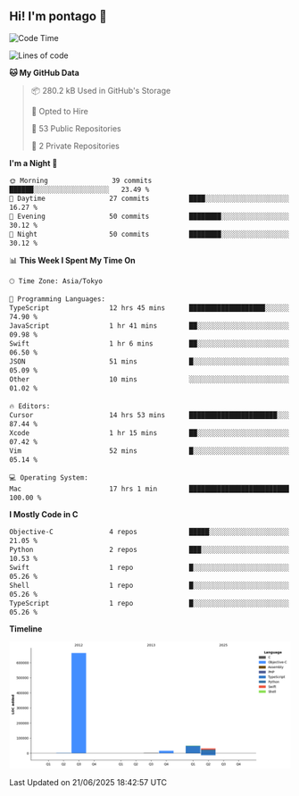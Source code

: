 ## Hi! I'm pontago 👋

<!--START_SECTION:waka-->
![Code Time](http://img.shields.io/badge/Code%20Time-359%20hrs%2045%20mins-blue)

![Lines of code](https://img.shields.io/badge/From%20Hello%20World%20I%27ve%20Written-762.1%20thousand%20lines%20of%20code-blue)

**🐱 My GitHub Data** 

> 📦 280.2 kB Used in GitHub's Storage 
 > 
> 💼 Opted to Hire
 > 
> 📜 53 Public Repositories 
 > 
> 🔑 2 Private Repositories 
 > 
**I'm a Night 🦉** 

```text
🌞 Morning                39 commits          ██████░░░░░░░░░░░░░░░░░░░   23.49 % 
🌆 Daytime                27 commits          ████░░░░░░░░░░░░░░░░░░░░░   16.27 % 
🌃 Evening                50 commits          ████████░░░░░░░░░░░░░░░░░   30.12 % 
🌙 Night                  50 commits          ████████░░░░░░░░░░░░░░░░░   30.12 % 
```


📊 **This Week I Spent My Time On** 

```text
🕑︎ Time Zone: Asia/Tokyo

💬 Programming Languages: 
TypeScript               12 hrs 45 mins      ███████████████████░░░░░░   74.90 % 
JavaScript               1 hr 41 mins        ██░░░░░░░░░░░░░░░░░░░░░░░   09.98 % 
Swift                    1 hr 6 mins         ██░░░░░░░░░░░░░░░░░░░░░░░   06.50 % 
JSON                     51 mins             █░░░░░░░░░░░░░░░░░░░░░░░░   05.09 % 
Other                    10 mins             ░░░░░░░░░░░░░░░░░░░░░░░░░   01.02 % 

🔥 Editors: 
Cursor                   14 hrs 53 mins      ██████████████████████░░░   87.44 % 
Xcode                    1 hr 15 mins        ██░░░░░░░░░░░░░░░░░░░░░░░   07.42 % 
Vim                      52 mins             █░░░░░░░░░░░░░░░░░░░░░░░░   05.14 % 

💻 Operating System: 
Mac                      17 hrs 1 min        █████████████████████████   100.00 % 
```

**I Mostly Code in C** 

```text
Objective-C              4 repos             █████░░░░░░░░░░░░░░░░░░░░   21.05 % 
Python                   2 repos             ███░░░░░░░░░░░░░░░░░░░░░░   10.53 % 
Swift                    1 repo              █░░░░░░░░░░░░░░░░░░░░░░░░   05.26 % 
Shell                    1 repo              █░░░░░░░░░░░░░░░░░░░░░░░░   05.26 % 
TypeScript               1 repo              █░░░░░░░░░░░░░░░░░░░░░░░░   05.26 % 
```



**Timeline**

![Lines of Code chart](https://raw.githubusercontent.com/pontago/pontago/main/assets/bar_graph.png)


 Last Updated on 21/06/2025 18:42:57 UTC
<!--END_SECTION:waka-->
